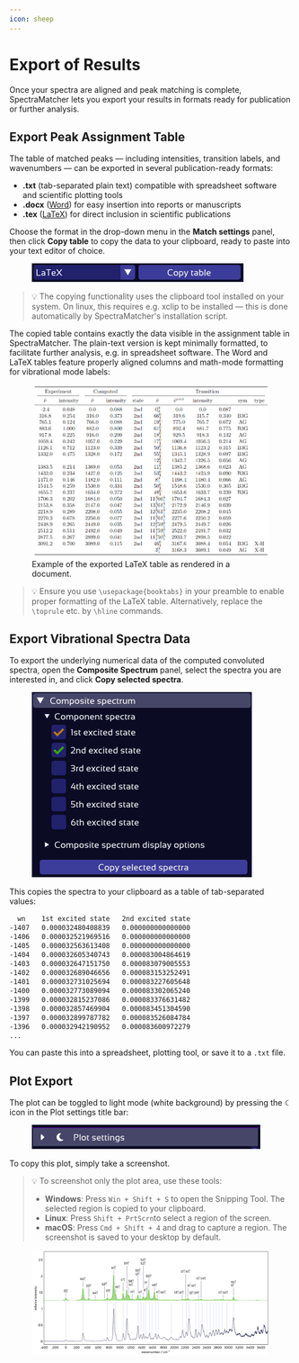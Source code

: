 ```yaml
---
icon: sheep
---
```


# Export of Results

Once your spectra are aligned and peak matching is complete, SpectraMatcher lets you export your results in formats ready for publication or further analysis.

## Export Peak Assignment Table

The table of matched peaks — including intensities, transition labels, and wavenumbers — can be exported in several publication-ready formats:

- **.txt** (tab-separated plain text) compatible with spreadsheet software and scientific plotting tools
- **.docx** ([Word](https://www.microsoft.com/en-us/microsoft-365/word)) for easy insertion into reports or manuscripts
- **.tex** ([LaTeX](https://www.latex-project.org/)) for direct inclusion in scientific publications

Choose the format in the drop-down menu in the **Match settings** panel, then click **Copy table** to copy the data to your clipboard, ready to paste into your text editor of choice.

<figure><img src=".gitbook/assets/copy_table_menu.png" alt="Copy table button"></figure>

> 💡 The copying functionality uses the clipboard tool installed on your system. On linux, this requires e.g. xclip to be installed — this is done automatically by SpectraMatcher's installation script.

The copied table contains exactly the data visible in the assignment table in SpectraMatcher. The plain-text version is kept minimally formatted, to facilitate further analysis, e.g. in spreadsheet software.
The Word and LaTeX tables feature properly aligned columns and math-mode formatting for vibrational mode labels:
<figure><img src=".gitbook/assets/latex_table.png" alt="Rendered LaTeX table output"><figcaption>Example of the exported LaTeX table as rendered in a document.</figcaption></figure>

> 💡 Ensure you use `\usepackage{booktabs}` in your preamble to enable proper formatting of the LaTeX table. Alternatively, replace the `\toprule` etc. by `\hline` commands.

## Export Vibrational Spectra Data

To export the underlying numerical data of the computed convoluted spectra, open the **Composite Spectrum** panel, select the spectra you are interested in, and click **Copy selected spectra**.

<figure><img src=".gitbook/assets/copy_spectra.png" alt="Copy spectra button"></figure>

This copies the spectra to your clipboard as a table of tab-separated values:

```
  wn	1st excited state	2nd excited state
-1407	0.000032480408839	0.000000000000000
-1406	0.000032521969516	0.000000000000000
-1405	0.000032563613408	0.000000000000000
-1404	0.000032605340743	0.000083004864619
-1403	0.000032647151750	0.000083079005553
-1402	0.000032689046656	0.000083153252491
-1401	0.000032731025694	0.000083227605648
-1400	0.000032773089094	0.000083302065240
-1399	0.000032815237086	0.000083376631482
-1398	0.000032857469904	0.000083451304590
-1397	0.000032899787782	0.000083526084784
-1396	0.000032942190952	0.000083600972279
...
```

You can paste this into a spreadsheet, plotting tool, or save it to a `.txt` file.

## Plot Export

The plot can be toggled to light mode (white background) by pressing the ☾ icon in the Plot settings title bar:

<figure><img src=".gitbook/assets/moon.png" alt="Light/Dark mode"></figure>

To copy this plot, simply take a screenshot.

> 💡 To screenshot only the plot area, use these tools:
> - **Windows**: Press `Win + Shift + S` to open the Snipping Tool. The selected region is copied to your clipboard.
> - **Linux**: Press `Shift + PrtScrn`to select a region of the screen.
> - **macOS**: Press `Cmd + Shift + 4` and drag to capture a region. The screenshot is saved to your desktop by default.


<figure><img src=".gitbook/assets/match_plot.png" alt="Plot of matched labeled vibronic spectra"></figure>

